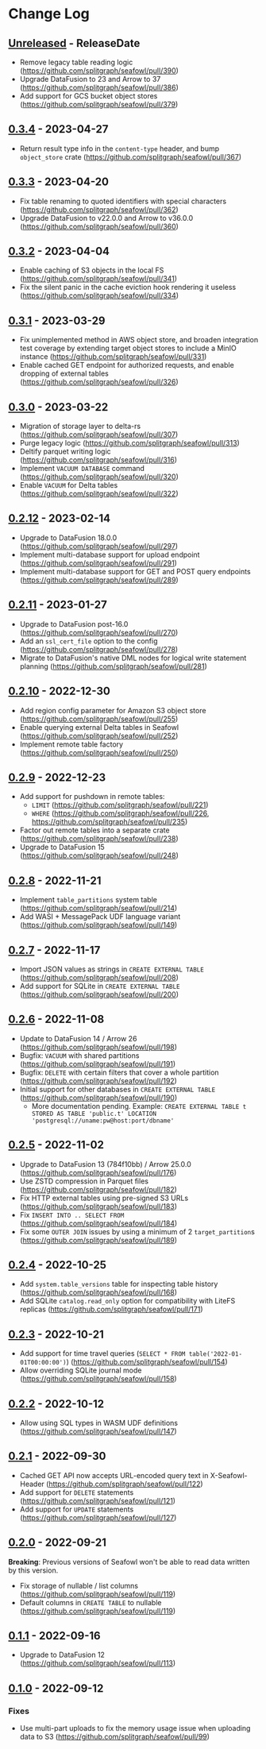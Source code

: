 # Change Log

<!-- next-header -->

## [Unreleased] - ReleaseDate

- Remove legacy table reading logic (<https://github.com/splitgraph/seafowl/pull/390>)
- Upgrade DataFusion to 23 and Arrow to 37 (<https://github.com/splitgraph/seafowl/pull/386>)
- Add support for GCS bucket object stores (<https://github.com/splitgraph/seafowl/pull/379>)

## [0.3.4] - 2023-04-27

- Return result type info in the `content-type` header, and bump `object_store` crate
  (<https://github.com/splitgraph/seafowl/pull/367>)

## [0.3.3] - 2023-04-20

- Fix table renaming to quoted identifiers with special characters
  (<https://github.com/splitgraph/seafowl/pull/362>)
- Upgrade DataFusion to v22.0.0 and Arrow to v36.0.0
  (<https://github.com/splitgraph/seafowl/pull/360>)

## [0.3.2] - 2023-04-04

- Enable caching of S3 objects in the local FS (<https://github.com/splitgraph/seafowl/pull/341>)
- Fix the silent panic in the cache eviction hook rendering it useless
  (<https://github.com/splitgraph/seafowl/pull/334>)

## [0.3.1] - 2023-03-29

- Fix unimplemented method in AWS object store, and broaden integration test coverage by extending
  target object stores to include a MinIO instance
  (<https://github.com/splitgraph/seafowl/pull/331>)
- Enable cached GET endpoint for authorized requests, and enable dropping of external tables
  (<https://github.com/splitgraph/seafowl/pull/326>)

## [0.3.0] - 2023-03-22

- Migration of storage layer to delta-rs (<https://github.com/splitgraph/seafowl/pull/307>)
- Purge legacy logic (<https://github.com/splitgraph/seafowl/pull/313>)
- Deltify parquet writing logic (<https://github.com/splitgraph/seafowl/pull/316>)
- Implement `VACUUM DATABASE` command (<https://github.com/splitgraph/seafowl/pull/320>)
- Enable `VACUUM` for Delta tables (<https://github.com/splitgraph/seafowl/pull/322>)

## [0.2.12] - 2023-02-14

- Upgrade to DataFusion 18.0.0 (<https://github.com/splitgraph/seafowl/pull/297>)
- Implement multi-database support for upload endpoint
  (<https://github.com/splitgraph/seafowl/pull/291>)
- Implement multi-database support for GET and POST query endpoints
  (<https://github.com/splitgraph/seafowl/pull/289>)

## [0.2.11] - 2023-01-27

- Upgrade to DataFusion post-16.0 (<https://github.com/splitgraph/seafowl/pull/270>)
- Add an `ssl_cert_file` option to the config (<https://github.com/splitgraph/seafowl/pull/278>)
- Migrate to DataFusion's native DML nodes for logical write statement planning
  (<https://github.com/splitgraph/seafowl/pull/281>)

## [0.2.10] - 2022-12-30

- Add region config parameter for Amazon S3 object store
  (<https://github.com/splitgraph/seafowl/pull/255>)
- Enable querying external Delta tables in Seafowl
  (<https://github.com/splitgraph/seafowl/pull/252>)
- Implement remote table factory (<https://github.com/splitgraph/seafowl/pull/250>)

## [0.2.9] - 2022-12-23

- Add support for pushdown in remote tables:
  - `LIMIT` (<https://github.com/splitgraph/seafowl/pull/221>)
  - `WHERE` (<https://github.com/splitgraph/seafowl/pull/226>,
    <https://github.com/splitgraph/seafowl/pull/235>)
- Factor out remote tables into a separate crate (<https://github.com/splitgraph/seafowl/pull/238>)
- Upgrade to DataFusion 15 (<https://github.com/splitgraph/seafowl/pull/248>)

## [0.2.8] - 2022-11-21

- Implement `table_partitions` system table (<https://github.com/splitgraph/seafowl/pull/214>)
- Add WASI + MessagePack UDF language variant (<https://github.com/splitgraph/seafowl/pull/149>)

## [0.2.7] - 2022-11-17

- Import JSON values as strings in `CREATE EXTERNAL TABLE`
  (<https://github.com/splitgraph/seafowl/pull/208>)
- Add support for SQLite in `CREATE EXTERNAL TABLE`
  (<https://github.com/splitgraph/seafowl/pull/200>)

## [0.2.6] - 2022-11-08

- Update to DataFusion 14 / Arrow 26 (<https://github.com/splitgraph/seafowl/pull/198>)
- Bugfix: `VACUUM` with shared partitions (<https://github.com/splitgraph/seafowl/pull/191>)
- Bugfix: `DELETE` with certain filters that cover a whole partition
  (<https://github.com/splitgraph/seafowl/pull/192>)
- Initial support for other databases in `CREATE EXTERNAL TABLE`
  (<https://github.com/splitgraph/seafowl/pull/190>)
  - More documentation pending. Example:
    `CREATE EXTERNAL TABLE t STORED AS TABLE 'public.t' LOCATION 'postgresql://uname:pw@host:port/dbname'`

## [0.2.5] - 2022-11-02

- Upgrade to DataFusion 13 (784f10bb) / Arrow 25.0.0
  (<https://github.com/splitgraph/seafowl/pull/176>)
- Use ZSTD compression in Parquet files (<https://github.com/splitgraph/seafowl/pull/182>)
- Fix HTTP external tables using pre-signed S3 URLs
  (<https://github.com/splitgraph/seafowl/pull/183>)
- Fix `INSERT INTO .. SELECT FROM` (<https://github.com/splitgraph/seafowl/pull/184>)
- Fix some `OUTER JOIN` issues by using a minimum of 2 `target_partition`s
  (<https://github.com/splitgraph/seafowl/pull/189>)

## [0.2.4] - 2022-10-25

- Add `system.table_versions` table for inspecting table history
  (<https://github.com/splitgraph/seafowl/pull/168>)
- Add SQLite `catalog.read_only` option for compatibility with LiteFS replicas
  (<https://github.com/splitgraph/seafowl/pull/171>)

## [0.2.3] - 2022-10-21

- Add support for time travel queries (`SELECT * FROM table('2022-01-01T00:00:00')`)
  (<https://github.com/splitgraph/seafowl/pull/154>)
- Allow overriding SQLite journal mode (<https://github.com/splitgraph/seafowl/pull/158>)

## [0.2.2] - 2022-10-12

- Allow using SQL types in WASM UDF definitions (<https://github.com/splitgraph/seafowl/pull/147>)

## [0.2.1] - 2022-09-30

- Cached GET API now accepts URL-encoded query text in X-Seafowl-Header
  (<https://github.com/splitgraph/seafowl/pull/122>)
- Add support for `DELETE` statements (<https://github.com/splitgraph/seafowl/pull/121>)
- Add support for `UPDATE` statements (<https://github.com/splitgraph/seafowl/pull/127>)

## [0.2.0] - 2022-09-21

**Breaking**: Previous versions of Seafowl won't be able to read data written by this version.

- Fix storage of nullable / list columns (<https://github.com/splitgraph/seafowl/pull/119>)
- Default columns in `CREATE TABLE` to nullable (<https://github.com/splitgraph/seafowl/pull/119>)

## [0.1.1] - 2022-09-16

- Upgrade to DataFusion 12 (<https://github.com/splitgraph/seafowl/pull/113>)

## [0.1.0] - 2022-09-12

### Fixes

- Use multi-part uploads to fix the memory usage issue when uploading data to S3
  (<https://github.com/splitgraph/seafowl/pull/99>)

<!-- next-url -->

[unreleased]: https://github.com/splitgraph/seafowl/compare/v0.3.4...HEAD
[0.3.4]: https://github.com/splitgraph/seafowl/compare/v0.3.3...v0.3.4
[0.3.3]: https://github.com/splitgraph/seafowl/compare/v0.3.2...v0.3.3
[0.3.2]: https://github.com/splitgraph/seafowl/compare/v0.3.1...v0.3.2
[0.3.1]: https://github.com/splitgraph/seafowl/compare/v0.3.0...v0.3.1
[0.3.0]: https://github.com/splitgraph/seafowl/compare/v0.2.12...v0.3.0
[0.2.12]: https://github.com/splitgraph/seafowl/compare/v0.2.11...v0.2.12
[0.2.11]: https://github.com/splitgraph/seafowl/compare/v0.2.10...v0.2.11
[0.2.10]: https://github.com/splitgraph/seafowl/compare/v0.2.10...v0.2.10
[0.2.10]: https://github.com/splitgraph/seafowl/compare/v0.2.9...v0.2.10
[0.2.9]: https://github.com/splitgraph/seafowl/compare/v0.2.8...v0.2.9
[0.2.8]: https://github.com/splitgraph/seafowl/compare/v0.2.7...v0.2.8
[0.2.7]: https://github.com/splitgraph/seafowl/compare/v0.2.6...v0.2.7
[0.2.6]: https://github.com/splitgraph/seafowl/compare/v0.2.5...v0.2.6
[0.2.5]: https://github.com/splitgraph/seafowl/compare/v0.2.4...v0.2.5
[0.2.4]: https://github.com/splitgraph/seafowl/compare/v0.2.3...v0.2.4
[0.2.3]: https://github.com/splitgraph/seafowl/compare/v0.2.2...v0.2.3
[0.2.2]: https://github.com/splitgraph/seafowl/compare/v0.2.1...v0.2.2
[0.2.1]: https://github.com/splitgraph/seafowl/compare/v0.2.0...v0.2.1
[0.2.0]: https://github.com/splitgraph/seafowl/compare/v0.1.1...v0.2.0
[0.1.1]: https://github.com/splitgraph/seafowl/compare/v0.1.0...v0.1.1
[0.1.0]: https://github.com/splitgraph/seafowl/compare/v0.1.0-dev.4...v0.1.0
